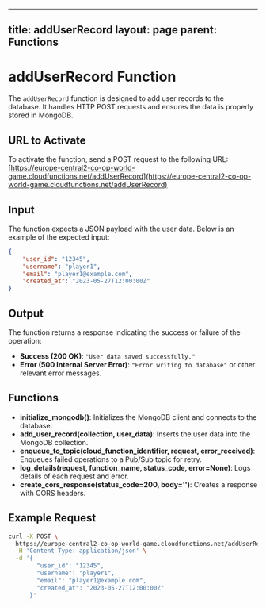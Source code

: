 
---
title: addUserRecord
layout: page
parent: Functions
---

# addUserRecord Function

The `addUserRecord` function is designed to add user records to the database. It handles HTTP POST requests and ensures the data is properly stored in MongoDB.

## URL to Activate

To activate the function, send a POST request to the following URL:
[https://europe-central2-co-op-world-game.cloudfunctions.net/addUserRecord](https://europe-central2-co-op-world-game.cloudfunctions.net/addUserRecord)

## Input

The function expects a JSON payload with the user data. Below is an example of the expected input:

```json
{
    "user_id": "12345",
    "username": "player1",
    "email": "player1@example.com",
    "created_at": "2023-05-27T12:00:00Z"
}
```

## Output

The function returns a response indicating the success or failure of the operation:

- **Success (200 OK)**: `"User data saved successfully."`
- **Error (500 Internal Server Error)**: `"Error writing to database"` or other relevant error messages.

## Functions

- **initialize_mongodb()**: Initializes the MongoDB client and connects to the database.
- **add_user_record(collection, user_data)**: Inserts the user data into the MongoDB collection.
- **enqueue_to_topic(cloud_function_identifier, request, error_received)**: Enqueues failed operations to a Pub/Sub topic for retry.
- **log_details(request, function_name, status_code, error=None)**: Logs details of each request and error.
- **create_cors_response(status_code=200, body='')**: Creates a response with CORS headers.

## Example Request

```bash
curl -X POST \
  https://europe-central2-co-op-world-game.cloudfunctions.net/addUserRecord \
  -H 'Content-Type: application/json' \
  -d '{
        "user_id": "12345",
        "username": "player1",
        "email": "player1@example.com",
        "created_at": "2023-05-27T12:00:00Z"
      }'
```